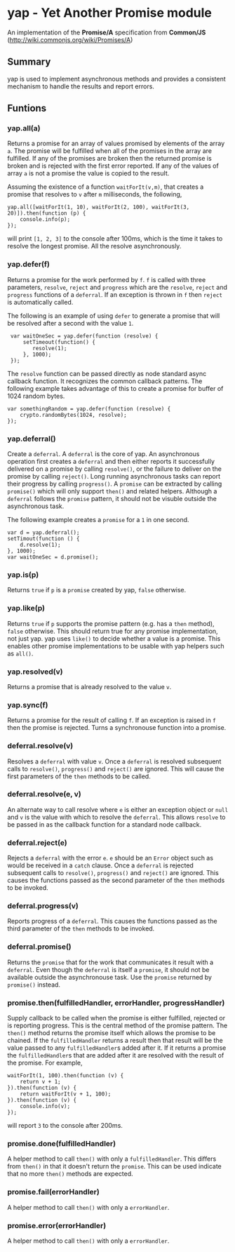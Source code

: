 # yap - Yet Another Promise module

An implementation of the **Promise/A** specification from **Common/JS** (http://wiki.commonjs.org/wiki/Promises/A)

## Summary

yap is used to implement asynchronous methods and provides a consistent mechanism to handle the results and report
errors.

## Funtions

### yap.all(a)

Returns a promise for an array of values promised by elements of the array `a`. The promise will be fulfilled when all
of the promises in the array are fulfilled. If any of the promises are broken then the returned promise is broken and
is rejected with the first error reported. If any of the values of array `a` is not a promise the value is copied to
the result.

Assuming the existence of a function `waitForIt(v,m)`, that creates a promise that resolves to `v` after `m` 
milliseconds, the following,

    yap.all([waitForIt(1, 10), waitForIt(2, 100), waitForIt(3, 20)]).then(function (p) {
	    console.info(p);
	});

will print `[1, 2, 3]` to the console after 100ms, which is the time it takes to resolve the longest promise. All the
resolve asynchronously.

### yap.defer(f)

Returns a promise for the work performed by `f`. `f` is called with three parameters, `resolve`, `reject` and `progress` 
which are the `resolve`, `reject` and `progress` functions of a `deferral`. If an exception is thrown in `f` then `reject` 
is automatically called. 

The following is an example of using `defer` to generate a promise that will be resolved after a second with the value `1`.

     var waitOneSec = yap.defer(function (resolve) {
         setTimeout(function() {
            resolve(1);
         }, 1000);
     });

The `resolve` function can be passed directly as node standard async callback function. It recognizes the common callback
patterns. The following example takes advantage of this to create a promise for buffer of 1024 random bytes.

    var somethingRandom = yap.defer(function (resolve) {
	    crypto.randomBytes(1024, resolve);
	});

### yap.deferral()

Create a `deferral`. A `deferral` is the core of yap. An asynchronous operation first creates a `deferral` and then either
reports it successfully delivered on a promise by calling `resolve()`, or the failure to deliver on the promise by calling
`reject()`. Long running asynchronous tasks can report their progress by calling `progress()`. A `promise` can be extracted
by calling `promise()` which will only support `then()` and related helpers. Although a `deferral` follows the `promise` 
pattern, it should not be visuble outside the asynchronous task.

The following example creates a `promise` for a `1` in one second.

    var d = yap.deferral();
	setTimout(function () {
	    d.resolve(1);
	}, 1000);
	var waitOneSec = d.promise();

### yap.is(p)

Returns `true` if `p` is a `promise` created by yap, `false` otherwise.

### yap.like(p)

Returns `true` if `p` supports the promise pattern (e.g. has a `then` method), `false` otherwise. This should return true
for any promise implementation, not just yap. yap uses `like()` to decide whether a value is a promise. This enables other
promise implementations to be usable with yap helpers such as `all()`.

### yap.resolved(v)

Returns a promise that is already resolved to the value `v`.

### yap.sync(f)

Returns a promise for the result of calling `f`. If an exception is raised in `f` then the promise is rejected. Turns a 
synchronouse function into a promise.

### deferral.resolve(v)

Resolves a `deferral` with value `v`. Once a `deferral` is resolved subsequent calls to `resolve()`, `progress()` and 
`reject()` are ignored. This will cause the first parameters of the `then` methods to be called.

### deferral.resolve(e, v)

An alternate way to call resolve where `e` is either an exception object or `null` and `v` is the value with which to 
resolve the `deferral`. This allows `resolve` to be passed in as the callback function for a standard node callback.

### deferral.reject(e)

Rejects a `deferral` with the error `e`. `e` should be an `Error` object such as would be received in a `catch` clause.
Once a `deferral` is rejected subsequent calls to `resolve()`, `progress()` and `reject()` are ignored. This causes the 
functions passed as the second parameter of the `then` methods to be invoked.

### deferral.progress(v)

Reports progress of a `deferral`. This causes the functions passed as the third parameter of the `then` methods to be 
invoked.

### deferral.promise()

Returns the `promise` that for the work that communicates it result with a `deferral`. Even though the `deferral` is
itself a `promise`, it should not be available outside the asynchronouse task. Use the `promise` returned by 
`promise()` instead.

### promise.then(fulfilledHandler, errorHandler, progressHandler)

Supply callback to be called when the promise is either fulfilled, rejected or is reporting progress. This is the
central method of the promise pattern. The `then()` method returns the promise itself which allows the promise
to be chained. If the `fulfilledHandler` returns a result then that result will be the value passed to any
`fulfilledHandler`s added after it. If it returns a promise the `fulfilledHandler`s that are added after it
are resolved with the result of the promise. For example,

    waitForIt(1, 100).then(function (v) {
	    return v + 1;
	}).then(function (v) {
		return waitForIt(v + 1, 100);
	}).then(function (v) {
		console.info(v);
	});

will report `3` to the console after 200ms.

### promise.done(fulfilledHandler)

A helper method to call `then()` with only a `fulfilledHandler`. This differs from `then()` in that it doesn't
return the `promise`. This can be used indicate that no more `then()` methods are expected.

### promise.fail(errorHandler)

A helper method to call `then()` with only a `errorHandler`.

### promise.error(errorHandler)

A helper method to call `then()` with only a `errorHandler`.
